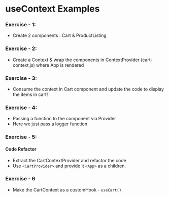 # useContext Examples

### Exercise - 1:

- Create 2 components : Cart & ProductListing

### Exercise - 2:

- Create a Context & wrap the components in ContextProvider (cart-context.js) where App is rendered

### Exercise - 3:

- Consume the context in Cart component and update the code to display the items in cart!


### Exercise - 4:

- Passing a function to the component via Provider
- Here we just pass a logger function

### Exercise - 5:

#### Code Refactor

- Extract the CartContextProvider and refactor the code
- Use `<CartProvider>` and provide it `<App>` as a children.

### Exercise - 6

- Make the CartContext as a customHook - `useCart()`